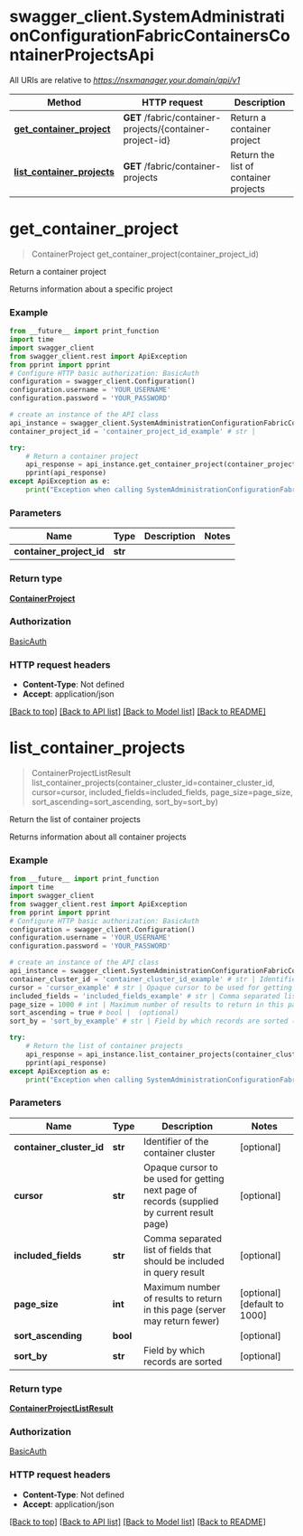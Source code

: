 # swagger_client.SystemAdministrationConfigurationFabricContainersContainerProjectsApi

All URIs are relative to *https://nsxmanager.your.domain/api/v1*

Method | HTTP request | Description
------------- | ------------- | -------------
[**get_container_project**](SystemAdministrationConfigurationFabricContainersContainerProjectsApi.md#get_container_project) | **GET** /fabric/container-projects/{container-project-id} | Return a container project
[**list_container_projects**](SystemAdministrationConfigurationFabricContainersContainerProjectsApi.md#list_container_projects) | **GET** /fabric/container-projects | Return the list of container projects

# **get_container_project**
> ContainerProject get_container_project(container_project_id)

Return a container project

Returns information about a specific project

### Example
```python
from __future__ import print_function
import time
import swagger_client
from swagger_client.rest import ApiException
from pprint import pprint
# Configure HTTP basic authorization: BasicAuth
configuration = swagger_client.Configuration()
configuration.username = 'YOUR_USERNAME'
configuration.password = 'YOUR_PASSWORD'

# create an instance of the API class
api_instance = swagger_client.SystemAdministrationConfigurationFabricContainersContainerProjectsApi(swagger_client.ApiClient(configuration))
container_project_id = 'container_project_id_example' # str | 

try:
    # Return a container project
    api_response = api_instance.get_container_project(container_project_id)
    pprint(api_response)
except ApiException as e:
    print("Exception when calling SystemAdministrationConfigurationFabricContainersContainerProjectsApi->get_container_project: %s\n" % e)
```

### Parameters

Name | Type | Description  | Notes
------------- | ------------- | ------------- | -------------
 **container_project_id** | **str**|  | 

### Return type

[**ContainerProject**](ContainerProject.md)

### Authorization

[BasicAuth](../README.md#BasicAuth)

### HTTP request headers

 - **Content-Type**: Not defined
 - **Accept**: application/json

[[Back to top]](#) [[Back to API list]](../README.md#documentation-for-api-endpoints) [[Back to Model list]](../README.md#documentation-for-models) [[Back to README]](../README.md)

# **list_container_projects**
> ContainerProjectListResult list_container_projects(container_cluster_id=container_cluster_id, cursor=cursor, included_fields=included_fields, page_size=page_size, sort_ascending=sort_ascending, sort_by=sort_by)

Return the list of container projects

Returns information about all container projects

### Example
```python
from __future__ import print_function
import time
import swagger_client
from swagger_client.rest import ApiException
from pprint import pprint
# Configure HTTP basic authorization: BasicAuth
configuration = swagger_client.Configuration()
configuration.username = 'YOUR_USERNAME'
configuration.password = 'YOUR_PASSWORD'

# create an instance of the API class
api_instance = swagger_client.SystemAdministrationConfigurationFabricContainersContainerProjectsApi(swagger_client.ApiClient(configuration))
container_cluster_id = 'container_cluster_id_example' # str | Identifier of the container cluster (optional)
cursor = 'cursor_example' # str | Opaque cursor to be used for getting next page of records (supplied by current result page) (optional)
included_fields = 'included_fields_example' # str | Comma separated list of fields that should be included in query result (optional)
page_size = 1000 # int | Maximum number of results to return in this page (server may return fewer) (optional) (default to 1000)
sort_ascending = true # bool |  (optional)
sort_by = 'sort_by_example' # str | Field by which records are sorted (optional)

try:
    # Return the list of container projects
    api_response = api_instance.list_container_projects(container_cluster_id=container_cluster_id, cursor=cursor, included_fields=included_fields, page_size=page_size, sort_ascending=sort_ascending, sort_by=sort_by)
    pprint(api_response)
except ApiException as e:
    print("Exception when calling SystemAdministrationConfigurationFabricContainersContainerProjectsApi->list_container_projects: %s\n" % e)
```

### Parameters

Name | Type | Description  | Notes
------------- | ------------- | ------------- | -------------
 **container_cluster_id** | **str**| Identifier of the container cluster | [optional] 
 **cursor** | **str**| Opaque cursor to be used for getting next page of records (supplied by current result page) | [optional] 
 **included_fields** | **str**| Comma separated list of fields that should be included in query result | [optional] 
 **page_size** | **int**| Maximum number of results to return in this page (server may return fewer) | [optional] [default to 1000]
 **sort_ascending** | **bool**|  | [optional] 
 **sort_by** | **str**| Field by which records are sorted | [optional] 

### Return type

[**ContainerProjectListResult**](ContainerProjectListResult.md)

### Authorization

[BasicAuth](../README.md#BasicAuth)

### HTTP request headers

 - **Content-Type**: Not defined
 - **Accept**: application/json

[[Back to top]](#) [[Back to API list]](../README.md#documentation-for-api-endpoints) [[Back to Model list]](../README.md#documentation-for-models) [[Back to README]](../README.md)


